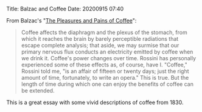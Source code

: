 Title: Balzac and Coffee
Date: 20200915 07:40

From Balzac's "[The Pleasures and Pains of Coffee](http://blissbat.net/balzac.html)":

> Coffee affects the diaphragm and the plexus of the stomach, from which it reaches the brain by barely perceptible radiations that escape complete analysis; that aside, we may surmise that our primary nervous flux conducts an electricity emitted by coffee when we drink it. Coffee's power changes over time. Rossini has personally experienced some of these effects as, of course, have I. "Coffee," Rossini told me, "is an affair of fifteen or twenty days; just the right amount of time, fortunately, to write an opera." This is true. But the length of time during which one can enjoy the benefits of coffee can be extended.

This is a great essay with some vivid descriptions of coffee from 1830.
